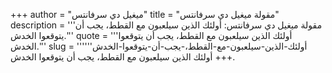 +++
author = "ميغيل دي سرفانتس"
title = "مقولة ميغيل دي سرفانتس"
description = '''مقولة ميغيل دي سرفانتس: أولئك الذين سيلعبون مع القطط، يجب أن يتوقعوا الخدش.'''
quote = '''أولئك الذين سيلعبون مع القطط، يجب أن يتوقعوا الخدش.'''
slug = '''أولئك-الذين-سيلعبون-مع-القطط،-يجب-أن-يتوقعوا-الخدش'''
+++
أولئك الذين سيلعبون مع القطط، يجب أن يتوقعوا الخدش.
